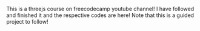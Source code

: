 This is a threejs course on freecodecamp youtube channel! I have followed and finished it and the respective codes are here! Note that this is a guided project to follow!
